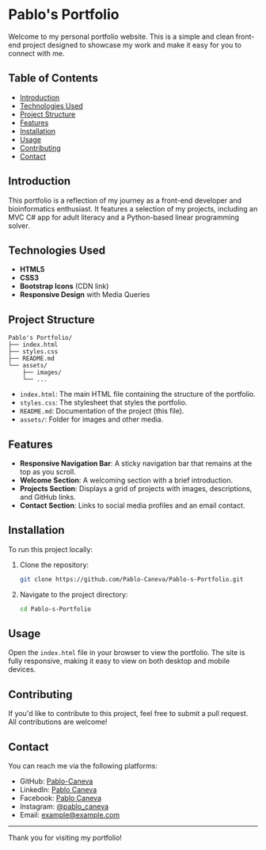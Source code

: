 # Pablo's Portfolio

Welcome to my personal portfolio website. This is a simple and clean front-end project designed to showcase my work and make it easy for you to connect with me.

## Table of Contents

- [Introduction](#introduction)
- [Technologies Used](#technologies-used)
- [Project Structure](#project-structure)
- [Features](#features)
- [Installation](#installation)
- [Usage](#usage)
- [Contributing](#contributing)
- [Contact](#contact)

## Introduction

This portfolio is a reflection of my journey as a front-end developer and bioinformatics enthusiast. It features a selection of my projects, including an MVC C# app for adult literacy and a Python-based linear programming solver.

## Technologies Used

- **HTML5**
- **CSS3**
- **Bootstrap Icons** (CDN link)
- **Responsive Design** with Media Queries

## Project Structure

```
Pablo's Portfolio/
├── index.html
├── styles.css
├── README.md
└── assets/
    ├── images/
    └── ...
```

- `index.html`: The main HTML file containing the structure of the portfolio.
- `styles.css`: The stylesheet that styles the portfolio.
- `README.md`: Documentation of the project (this file).
- `assets/`: Folder for images and other media.

## Features

- **Responsive Navigation Bar**: A sticky navigation bar that remains at the top as you scroll.
- **Welcome Section**: A welcoming section with a brief introduction.
- **Projects Section**: Displays a grid of projects with images, descriptions, and GitHub links.
- **Contact Section**: Links to social media profiles and an email contact.

## Installation

To run this project locally:

1. Clone the repository:
   ```bash
   git clone https://github.com/Pablo-Caneva/Pablo-s-Portfolio.git
   ```
2. Navigate to the project directory:
   ```bash
   cd Pablo-s-Portfolio
   ```

## Usage

Open the `index.html` file in your browser to view the portfolio. The site is fully responsive, making it easy to view on both desktop and mobile devices.

## Contributing

If you'd like to contribute to this project, feel free to submit a pull request. All contributions are welcome!

## Contact

You can reach me via the following platforms:

- GitHub: [Pablo-Caneva](https://github.com/Pablo-Caneva)
- LinkedIn: [Pablo Caneva](#)
- Facebook: [Pablo Caneva](#)
- Instagram: [@pablo_caneva](#)
- Email: [example@example.com](mailto:example@example.com)

---

Thank you for visiting my portfolio!
